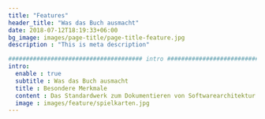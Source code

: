 ```yaml
---
title: "Features"
header_title: "Was das Buch ausmacht"
date: 2018-07-12T18:19:33+06:00
bg_image: images/page-title/page-title-feature.jpg
description : "This is meta description"

###################################### intro ####################################
intro:
  enable : true
  subtitle : Was das Buch ausmacht
  title : Besondere Merkmale
  content : Das Standardwerk zum Dokumentieren von Softwarearchitektur erlebt seine dritte Auflage. Was steckt hinter dem Erfolg? Hier findet Ihr einige Merkmale des Buches versammelt. 
  image : images/feature/spielkarten.jpg
---
```

